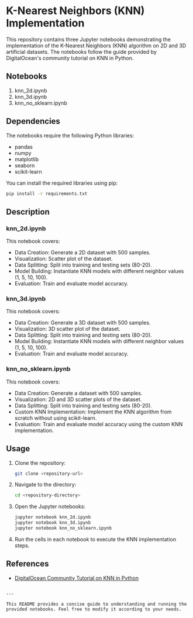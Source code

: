 # K-Nearest Neighbors (KNN) Implementation

This repository contains three Jupyter notebooks demonstrating the implementation of the K-Nearest Neighbors (KNN) algorithm on 2D and 3D artificial datasets. The notebooks follow the guide provided by DigitalOcean's community tutorial on KNN in Python.

## Notebooks

1. knn_2d.ipynb
2. knn_3d.ipynb
3. knn_no_sklearn.ipynb

## Dependencies

The notebooks require the following Python libraries:

- pandas
- numpy
- matplotlib
- seaborn
- scikit-learn

You can install the required libraries using pip:

```bash
pip install -r requirements.txt
```

## Description

### knn_2d.ipynb

This notebook covers:

- Data Creation: Generate a 2D dataset with 500 samples.
- Visualization: Scatter plot of the dataset.
- Data Splitting: Split into training and testing sets (80-20).
- Model Building: Instantiate KNN models with different neighbor values (1, 5, 10, 100).
- Evaluation: Train and evaluate model accuracy.

### knn_3d.ipynb

This notebook covers:

- Data Creation: Generate a 3D dataset with 500 samples.
- Visualization: 3D scatter plot of the dataset.
- Data Splitting: Split into training and testing sets (80-20).
- Model Building: Instantiate KNN models with different neighbor values (1, 5, 10, 100).
- Evaluation: Train and evaluate model accuracy.

### knn_no_sklearn.ipynb

This notebook covers:

- Data Creation: Generate a dataset with 500 samples.
- Visualization: 2D and 3D scatter plots of the dataset.
- Data Splitting: Split into training and testing sets (80-20).
- Custom KNN Implementation: Implement the KNN algorithm from scratch without using scikit-learn.
- Evaluation: Train and evaluate model accuracy using the custom KNN implementation.

## Usage

1. Clone the repository:

   ```bash
   git clone <repository-url>
   ```

2. Navigate to the directory:

   ```bash
   cd <repository-directory>
   ```

3. Open the Jupyter notebooks:

   ```bash
   jupyter notebook knn_2d.ipynb
   jupyter notebook knn_3d.ipynb
   jupyter notebook knn_no_sklearn.ipynb
   ```

4. Run the cells in each notebook to execute the KNN implementation steps.

## References

- [DigitalOcean Community Tutorial on KNN in Python](https://www.digitalocean.com/community/tutorials/k-nearest-neighbors-knn-in-python)
```

---

This README provides a concise guide to understanding and running the provided notebooks. Feel free to modify it according to your needs.
```